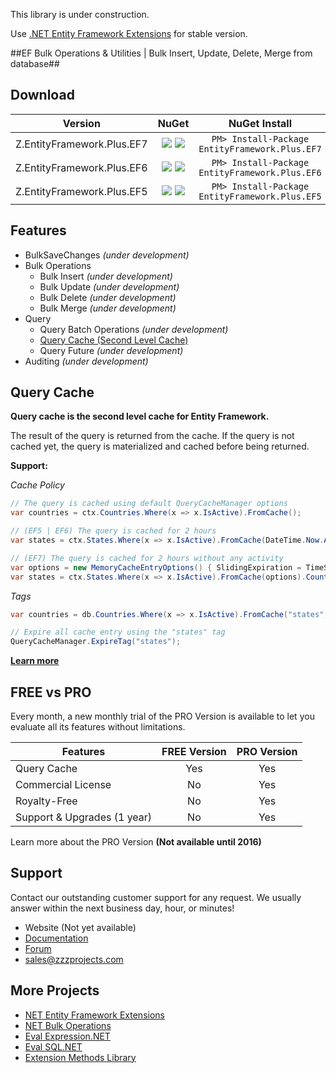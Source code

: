 This library is under construction.

Use [.NET Entity Framework Extensions](http://www.zzzprojects.com/products/dotnet-development/entity-framework-extensions/) for stable version.

##EF Bulk Operations & Utilities | Bulk Insert, Update, Delete, Merge from database##

## Download
Version | NuGet | NuGet Install
------------ | :-------------: | :-------------:
Z.EntityFramework.Plus.EF7 | <a href="https://www.nuget.org/packages/Z.EntityFramework.Plus.EF7/" target="_blank" alt="download nuget"><img src="https://img.shields.io/nuget/v/Z.EntityFramework.Plus.EF7.svg?style=flat-square" /></a> <a href="https://www.nuget.org/packages/Z.EntityFramework.Plus.EF7/" target="_blank" alt="download nuget"><img src="https://img.shields.io/nuget/dt/Z.EntityFramework.Plus.EF7.svg?style=flat-square" /></a> | ```PM> Install-Package EntityFramework.Plus.EF7```
Z.EntityFramework.Plus.EF6 | <a href="https://www.nuget.org/packages/Z.EntityFramework.Plus.EF6/" target="_blank" alt="download nuget"><img src="https://img.shields.io/nuget/v/Z.EntityFramework.Plus.EF6.svg?style=flat-square" /></a> <a href="https://www.nuget.org/packages/Z.EntityFramework.Plus.EF6/" target="_blank" alt="download nuget"><img src="https://img.shields.io/nuget/dt/Z.EntityFramework.Plus.EF6.svg?style=flat-square" /></a> | ```PM> Install-Package EntityFramework.Plus.EF6```
Z.EntityFramework.Plus.EF5 | <a href="https://www.nuget.org/packages/Z.EntityFramework.Plus.EF5/" target="_blank" alt="download nuget"><img src="https://img.shields.io/nuget/v/Z.EntityFramework.Plus.EF5.svg?style=flat-square" /></a> <a href="https://www.nuget.org/packages/Z.EntityFramework.Plus.EF5/" target="_blank" alt="download nuget"><img src="https://img.shields.io/nuget/dt/Z.EntityFramework.Plus.EF5.svg?style=flat-square" /></a> | ```PM> Install-Package EntityFramework.Plus.EF5```

## Features
- BulkSaveChanges _(under development)_
- Bulk Operations
    - Bulk Insert _(under development)_
    - Bulk Update _(under development)_
    - Bulk Delete _(under development)_
    - Bulk Merge _(under development)_
- Query
    - Query Batch Operations _(under development)_
    - [Query Cache (Second Level Cache)](https://github.com/zzzprojects/Entity-Framework-Plus/wiki/Query-Cache)
    - Query Future _(under development)_
- Auditing _(under development)_

## Query Cache
**Query cache is the second level cache for Entity Framework.**

The result of the query is returned from the cache. If the query is not cached yet, the query is materialized and cached before being returned.

**Support:**

_Cache Policy_

```csharp
// The query is cached using default QueryCacheManager options
var countries = ctx.Countries.Where(x => x.IsActive).FromCache();

// (EF5 | EF6) The query is cached for 2 hours
var states = ctx.States.Where(x => x.IsActive).FromCache(DateTime.Now.AddHours(2));

// (EF7) The query is cached for 2 hours without any activity
var options = new MemoryCacheEntryOptions() { SlidingExpiration = TimeSpan.FromHours(2)};
var states = ctx.States.Where(x => x.IsActive).FromCache(options).Count();
```

_Tags_

```csharp
var countries = db.Countries.Where(x => x.IsActive).FromCache("states", "countries");

// Expire all cache entry using the "states" tag
QueryCacheManager.ExpireTag("states");
```

**[Learn more](https://github.com/zzzprojects/Entity-Framework-Plus/wiki/Query-Cache)**

## FREE vs PRO
Every month, a new monthly trial of the PRO Version is available to let you evaluate all its features without limitations.

Features | FREE Version | PRO Version
------------ | :-------------: | :-------------:
Query Cache | Yes | Yes
Commercial License | No | Yes
Royalty-Free | No | Yes
Support & Upgrades (1 year) | No | Yes
Learn more about the PRO Version **(Not available until 2016)**

## Support
Contact our outstanding customer support for any request. We usually answer within the next business day, hour, or minutes!

- Website (Not yet available)
- [Documentation](https://github.com/zzzprojects/Entity-Framework-Plus/wiki)
- [Forum](https://zzzprojects.uservoice.com/forums/283924-entity-framework-plus)
- sales@zzzprojects.com

## More Projects
  - [NET Entity Framework Extensions](http://www.zzzprojects.com/products/dotnet-development/entity-framework-extensions/)
  - [NET Bulk Operations](http://www.zzzprojects.com/products/dotnet-development/bulk-operations/)
  - [Eval Expression.NET](https://github.com/zzzprojects/Eval-Expression.NET)
  - [Eval SQL.NET](https://github.com/zzzprojects/Eval-SQL.NET)
  - [Extension Methods Library](https://github.com/zzzprojects/Z.ExtensionMethods/)

